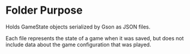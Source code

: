 # Folder Purpose

Holds GameState objects serialized by Gson as JSON files.

Each file represents the state of a game when it was saved, but does not include data about the game
configuration that was played.